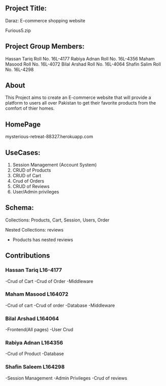 ## Project Title: 
Daraz: E-commerce shopping website

Furious5.zip

## Project Group Members:
Hassan Tariq  Roll No. 16L-4177
Rabiya Adnan Roll No. 16L-4356
Maham Masood Roll No. 16L-4072
Bilal Arshad Roll No. 16L-4064
Shafin Salim Roll No. 16L-4298

## About
This Project aims to create an E-commerce website that will provide a platform to users all over Pakistan to get their favorite products from the comfort of thier homes.
## HomePage
mysterious-retreat-88327.herokuapp.com
## UseCases: 
1. Session Management (Account System)
2. CRUD of Products
3. CRUD of Cart
4. Crud of Orders
5. CRUD of Reviews
6. User/Admin privileges

## Schema: 
Collections: Products, Cart, Session, Users, Order

Nested Collections: reviews 

- Products has nested reviews

## Contributions
### Hassan Tariq L16-4177
-Crud of Cart 
-Crud of Order
-Middleware
### Maham Masood L164072
-Crud of cart
-Crud of order
-Database
-Middleware
### Bilal Arshad L164064
-Frontend(All pages)
-User Crud
### Rabiya Adnan L164356
-Crud of Product
-Database
### Shafin Saleem L164298
-Session Management
-Admin Privileges
-Crud of reviews
